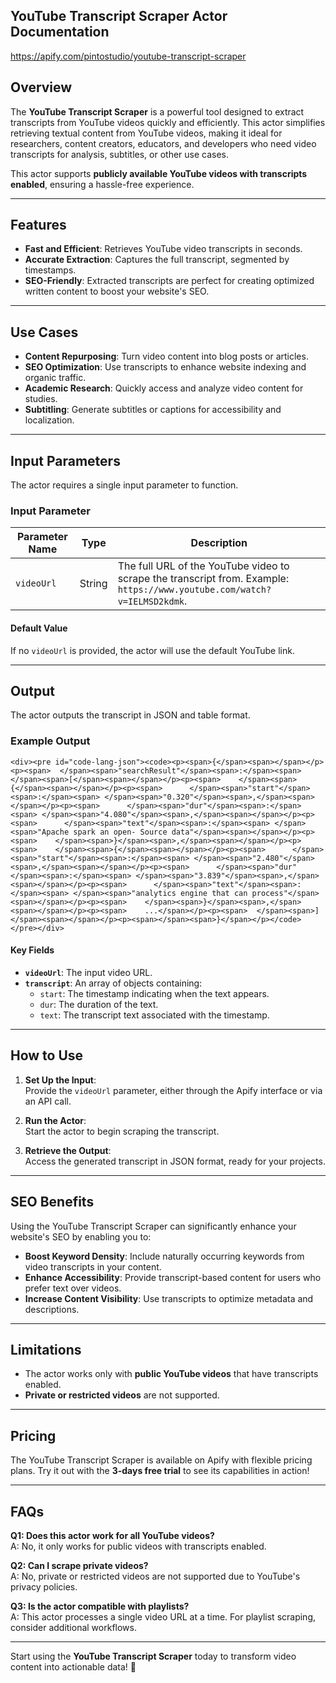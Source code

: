## YouTube Transcript Scraper Actor Documentation
https://apify.com/pintostudio/youtube-transcript-scraper

## Overview

The **YouTube Transcript Scraper** is a powerful tool designed to extract transcripts from YouTube videos quickly and efficiently. This actor simplifies retrieving textual content from YouTube videos, making it ideal for researchers, content creators, educators, and developers who need video transcripts for analysis, subtitles, or other use cases.

This actor supports **publicly available YouTube videos with transcripts enabled**, ensuring a hassle-free experience.

___

## Features

-   **Fast and Efficient**: Retrieves YouTube video transcripts in seconds.
-   **Accurate Extraction**: Captures the full transcript, segmented by timestamps.
-   **SEO-Friendly**: Extracted transcripts are perfect for creating optimized written content to boost your website's SEO.

___

## Use Cases

-   **Content Repurposing**: Turn video content into blog posts or articles.
-   **SEO Optimization**: Use transcripts to enhance website indexing and organic traffic.
-   **Academic Research**: Quickly access and analyze video content for studies.
-   **Subtitling**: Generate subtitles or captions for accessibility and localization.

___

## Input Parameters

The actor requires a single input parameter to function.

### Input Parameter

| Parameter Name | Type | Description |
| --- | --- | --- |
| `videoUrl` | String | The full URL of the YouTube video to scrape the transcript from. Example: `https://www.youtube.com/watch?v=IELMSD2kdmk`. |

#### Default Value

If no `videoUrl` is provided, the actor will use the default YouTube link.

___

## Output

The actor outputs the transcript in JSON and table format.

### Example Output

```
<div><pre id="code-lang-json"><code><p><span>{</span><span></span></p><p><span>  </span><span>"searchResult"</span><span>:</span><span> </span><span>[</span><span></span></p><p><span>    </span><span>{</span><span></span></p><p><span>      </span><span>"start"</span><span>:</span><span> </span><span>"0.320"</span><span>,</span><span></span></p><p><span>      </span><span>"dur"</span><span>:</span><span> </span><span>"4.080"</span><span>,</span><span></span></p><p><span>      </span><span>"text"</span><span>:</span><span> </span><span>"Apache spark an open- Source data"</span><span></span></p><p><span>    </span><span>}</span><span>,</span><span></span></p><p><span>    </span><span>{</span><span></span></p><p><span>      </span><span>"start"</span><span>:</span><span> </span><span>"2.480"</span><span>,</span><span></span></p><p><span>      </span><span>"dur"</span><span>:</span><span> </span><span>"3.839"</span><span>,</span><span></span></p><p><span>      </span><span>"text"</span><span>:</span><span> </span><span>"analytics engine that can process"</span><span></span></p><p><span>    </span><span>}</span><span>,</span><span></span></p><p><span>    ...</span></p><p><span>  </span><span>]</span><span></span></p><p><span></span><span>}</span></p></code></pre></div>
```

#### Key Fields

-   **`videoUrl`**: The input video URL.
-   **`transcript`**: An array of objects containing:
    -   `start`: The timestamp indicating when the text appears.
    -   `dur`: The duration of the text.
    -   `text`: The transcript text associated with the timestamp.

___

## How to Use

1.  **Set Up the Input**:  
    Provide the `videoUrl` parameter, either through the Apify interface or via an API call.
    
2.  **Run the Actor**:  
    Start the actor to begin scraping the transcript.
    
3.  **Retrieve the Output**:  
    Access the generated transcript in JSON format, ready for your projects.
    

___

## SEO Benefits

Using the YouTube Transcript Scraper can significantly enhance your website's SEO by enabling you to:

-   **Boost Keyword Density**: Include naturally occurring keywords from video transcripts in your content.
-   **Enhance Accessibility**: Provide transcript-based content for users who prefer text over videos.
-   **Increase Content Visibility**: Use transcripts to optimize metadata and descriptions.

___

## Limitations

-   The actor works only with **public YouTube videos** that have transcripts enabled.
-   **Private or restricted videos** are not supported.

___

## Pricing

The YouTube Transcript Scraper is available on Apify with flexible pricing plans. Try it out with the **3-days free trial** to see its capabilities in action!

___

## FAQs

**Q1: Does this actor work for all YouTube videos?**  
A: No, it only works for public videos with transcripts enabled.

**Q2: Can I scrape private videos?**  
A: No, private or restricted videos are not supported due to YouTube's privacy policies.

**Q3: Is the actor compatible with playlists?**  
A: This actor processes a single video URL at a time. For playlist scraping, consider additional workflows.

___

Start using the **YouTube Transcript Scraper** today to transform video content into actionable data! 🚀